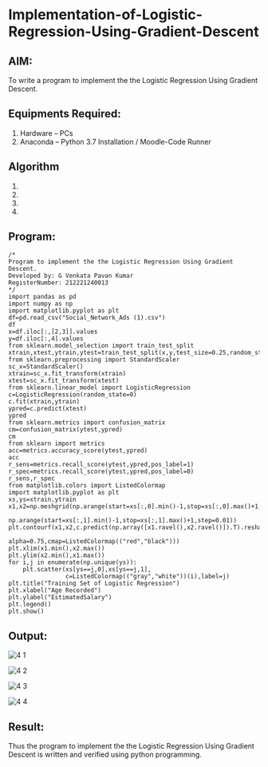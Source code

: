 # Implementation-of-Logistic-Regression-Using-Gradient-Descent

## AIM:
To write a program to implement the the Logistic Regression Using Gradient Descent.

## Equipments Required:
1. Hardware – PCs
2. Anaconda – Python 3.7 Installation / Moodle-Code Runner

## Algorithm
1. 
2. 
3. 
4. 

## Program:
```
/*
Program to implement the the Logistic Regression Using Gradient Descent.
Developed by: G Venkata Pavan Kumar
RegisterNumber: 212221240013
*/
import pandas as pd
import numpy as np
import matplotlib.pyplot as plt
df=pd.read_csv("Social_Network_Ads (1).csv")
df
x=df.iloc[:,[2,3]].values
y=df.iloc[:,4].values 
from sklearn.model_selection import train_test_split
xtrain,xtest,ytrain,ytest=train_test_split(x,y,test_size=0.25,random_state=0)
from sklearn.preprocessing import StandardScaler
sc_x=StandardScaler()
xtrain=sc_x.fit_transform(xtrain)
xtest=sc_x.fit_transform(xtest)
from sklearn.linear_model import LogisticRegression
c=LogisticRegression(random_state=0)
c.fit(xtrain,ytrain)
ypred=c.predict(xtest)
ypred
from sklearn.metrics import confusion_matrix
cm=confusion_matrix(ytest,ypred)
cm
from sklearn import metrics
acc=metrics.accuracy_score(ytest,ypred)
acc
r_sens=metrics.recall_score(ytest,ypred,pos_label=1)
r_spec=metrics.recall_score(ytest,ypred,pos_label=0)
r_sens,r_spec
from matplotlib.colors import ListedColormap
import matplotlib.pyplot as plt
xs,ys=xtrain,ytrain
x1,x2=np.meshgrid(np.arange(start=xs[:,0].min()-1,stop=xs[:,0].max()+1,step=0.01),
               np.arange(start=xs[:,1].min()-1,stop=xs[:,1].max()+1,step=0.01))
plt.contourf(x1,x2,c.predict(np.array([x1.ravel(),x2.ravel()]).T).reshape(x1.shape),
                            alpha=0.75,cmap=ListedColormap(("red","black")))
plt.xlim(x1.min(),x2.max())
plt.ylim(x2.min(),x1.max())
for i,j in enumerate(np.unique(ys)):
    plt.scatter(xs[ys==j,0],xs[ys==j,1],
                c=ListedColormap(("gray","white"))(i),label=j)
plt.title("Training Set of Logistic Regression")
plt.xlabel("Age Recorded")
plt.ylabel("EstimatedSalary")
plt.legend()
plt.show()
```

## Output:
![4 1](https://user-images.githubusercontent.com/94827772/173214982-6e14305f-934e-4cb2-abf2-12d23b6f3396.png)

![4 2](https://user-images.githubusercontent.com/94827772/173214980-306d2f14-4352-4979-af37-99576d2d3533.png)

![4 3](https://user-images.githubusercontent.com/94827772/173214978-8c626534-b6c6-4f82-b1a1-b71f0cea8da6.png)

![4 4](https://user-images.githubusercontent.com/94827772/173214976-19e8f165-6ac6-480e-9c36-8dc9874c9757.png)


## Result:
Thus the program to implement the the Logistic Regression Using Gradient Descent is written and verified using python programming.

